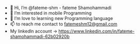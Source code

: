 - 👋 Hi, I’m @fateme-shm - fateme Shamohammadi
- 👀 I’m interested in mobile Programming
- 🌱 I’m love to learning new Programming language
- 📫 to reach me contact to fatemeshm12@gmail.com
- My linkedln account -> https://www.linkedin.com/in/fateme-shamohammadi-62b02920b

<!---
fateme-shm/fateme-shm is a ✨ special ✨ repository because its `README.md` (this file) appears on your GitHub profile.
You can click the Preview link to take a look at your changes.
--->
